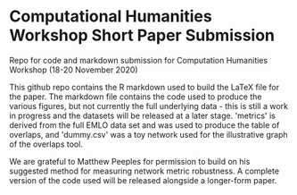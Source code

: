 # Computational Humanities Workshop Short Paper Submission

Repo for code and markdown submission for Computation Humanities Workshop (18-20 November 2020)

This github repo contains the R markdown used to build the LaTeX file for the paper. The markdown file contains the code used to produce the various figures, but not currently the full underlying data - this is still a work in progress and the datasets will be released at a later stage. 'metrics' is derived from the full EMLO data set and was used to produce the table of overlaps, and 'dummy.csv' was a toy network used for the illustrative graph of the overlaps tool.

We are grateful to Matthew Peeples for permission to build on his suggested method for measuring network metric robustness. A complete version of the code used will be released alongside a longer-form paper.


